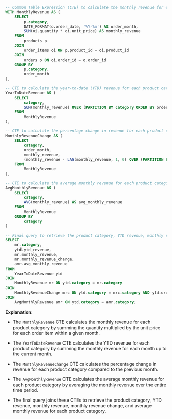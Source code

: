 ```sql
-- Common Table Expression (CTE) to calculate the monthly revenue for each product category
WITH MonthlyRevenue AS (
    SELECT
        p.category,
        DATE_FORMAT(o.order_date, '%Y-%m') AS order_month,
        SUM(oi.quantity * oi.unit_price) AS monthly_revenue
    FROM
        products p
    JOIN
        order_items oi ON p.product_id = oi.product_id
    JOIN
        orders o ON oi.order_id = o.order_id
    GROUP BY
        p.category,
        order_month
),

-- CTE to calculate the year-to-date (YTD) revenue for each product category
YearToDateRevenue AS (
    SELECT
        category,
        SUM(monthly_revenue) OVER (PARTITION BY category ORDER BY order_month) AS ytd_revenue
    FROM
        MonthlyRevenue
),

-- CTE to calculate the percentage change in revenue for each product category compared to the previous month
MonthlyRevenueChange AS (
    SELECT
        category,
        order_month,
        monthly_revenue,
        (monthly_revenue - LAG(monthly_revenue, 1, 0) OVER (PARTITION BY category ORDER BY order_month)) * 100.0 / LAG(monthly_revenue, 1, 0) OVER (PARTITION BY category ORDER BY order_month) AS monthly_revenue_change
    FROM
        MonthlyRevenue
),

-- CTE to calculate the average monthly revenue for each product category
AvgMonthlyRevenue AS (
    SELECT
        category,
        AVG(monthly_revenue) AS avg_monthly_revenue
    FROM
        MonthlyRevenue
    GROUP BY
        category
)

-- Final query to retrieve the product category, YTD revenue, monthly revenue, monthly revenue change, and average monthly revenue
SELECT
    mr.category,
    ytd.ytd_revenue,
    mr.monthly_revenue,
    mr.monthly_revenue_change,
    amr.avg_monthly_revenue
FROM
    YearToDateRevenue ytd
JOIN
    MonthlyRevenue mr ON ytd.category = mr.category
JOIN
    MonthlyRevenueChange mrc ON ytd.category = mrc.category AND ytd.order_month = mrc.order_month
JOIN
    AvgMonthlyRevenue amr ON ytd.category = amr.category;
```

**Explanation:**

* The `MonthlyRevenue` CTE calculates the monthly revenue for each product category by summing the quantity multiplied by the unit price for each order item within a given month.


* The `YearToDateRevenue` CTE calculates the YTD revenue for each product category by summing the monthly revenue for each month up to the current month.


* The `MonthlyRevenueChange` CTE calculates the percentage change in revenue for each product category compared to the previous month.


* The `AvgMonthlyRevenue` CTE calculates the average monthly revenue for each product category by averaging the monthly revenue over the entire time period.


* The final query joins these CTEs to retrieve the product category, YTD revenue, monthly revenue, monthly revenue change, and average monthly revenue for each product category.